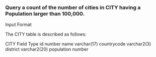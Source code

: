 ### Query a count of the number of cities in CITY having a Population larger than 100,000.

Input Format

The CITY table is described as follows:

  CITY
Field Type
id  number
name  varchar(17)
countrycode varchar2(3)
district  varchar2(20)
population  number
